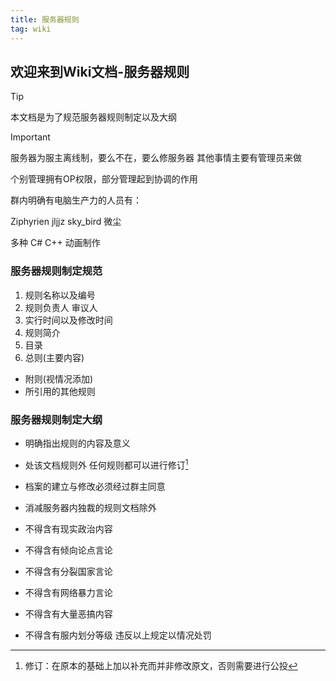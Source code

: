 ```yaml
---
title: 服务器规则
tag: wiki
---
```


## **欢迎来到Wiki文档-服务器规则**

> [!tip]
> 本文档是为了规范服务器规则制定以及大纲

> [!important]
> 服务器为服主离线制，要么不在，要么修服务器
> 其他事情主要有管理员来做

个别管理拥有OP权限，部分管理起到协调的作用

群内明确有电脑生产力的人员有：

Ziphyrien jljjz sky_bird 微尘

多种 C# C++ 动画制作

### 服务器规则制定规范

1. 规则名称以及编号
2. 规则负责人 审议人
3. 实行时间以及修改时间
4. 规则简介
5. 目录
6. 总则(主要内容)
- 附则(视情况添加)
- 所引用的其他规则

### 服务器规则制定大纲

- 明确指出规则的内容及意义
- 处该文档规则外 任何规则都可以进行修订[^first]
- 档案的建立与修改必须经过群主同意
- 消减服务器内独裁的规则文档除外

- 不得含有现实政治内容
- 不得含有倾向论点言论
- 不得含有分裂国家言论
- 不得含有网络暴力言论
- 不得含有大量恶搞内容
- 不得含有服内划分等级
违反以上规定以情况处罚

[^first]: 修订：在原本的基础上加以补充而并非修改原文，否则需要进行公投